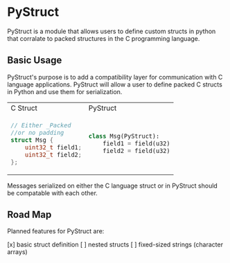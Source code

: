 # PyStruct
PyStruct is a module that allows users to define custom structs in python that 
corralate to packed structures in the C programming language. 

## Basic Usage
PyStruct's purpose is to add a compatibility layer for communication with C 
language applications. PyStruct will allow a user to define packed C structs in 
Python and use them for serialization.

<table>
<tr>
<td>C Struct</td><td>PyStruct</td>
</tr>
<tr>
<td>

```C
// Either _Packed 
//or no padding
struct Msg {
    uint32_t field1;
    uint32_t field2;
};
```

</td>
<td>

```python
class Msg(PyStruct):
    field1 = field(u32)
    field2 = field(u32)
```

</td>
</table>

Messages serialized on either the C language struct or in PyStruct should be compatable with each other.

## Road Map
Planned features for PyStruct are:

  [x] basic struct definition
  [ ] nested structs
  [ ] fixed-sized strings (character arrays) 